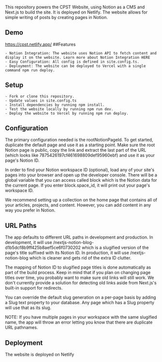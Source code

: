 This repository powers the CPST Website, using Notion as a CMS and Next.js to build the site. It is deployed on Netlify. The website allows for simple writing of posts by creating pages in Notion.
## Demo
https://cpst.netlify.app/
##Features

    - Notion Integration: The website uses Notion API to fetch content and display it on the website. Learn more about Notion Integration HERE
    - Easy Configuration: All config is defined in site.config.ts.
    - Deployment: The website can be deployed to Vercel with a single command npm run deploy.

## Setup

    - Fork or clone this repository.
    - Update values in site.config.ts
    - Install dependencies by running npm install.
    - Test the website locally by running npm run dev.
    - Deploy the website to Vercel by running npm run deploy.

## Configuration

The primary configuration needed is the rootNotionPageId. To get started, duplicate the default page and use it as a starting point. Make sure the root Notion page is public, copy the link and extract the last part of the URL (which looks like 7875426197cf461698809def95960ebf) and use it as your page's Notion ID.

In order to find your Notion workspace ID (optional), load any of your site's pages into your browser and open up the developer console. There will be a global variable that you can access called block which is the Notion data for the current page. If you enter block.space_id, it will print out your page's workspace ID.

We recommend setting up a collection on the home page that contains all of your articles, projects, and content. However, you can add content in any way you prefer in Notion.
## URL Paths

The app defaults to different URL paths in development and production. In development, it will use /nextjs-notion-blog-d1b5dcf8b9ff425b8aef5ce6f0730202 which is a slugified version of the page's title suffixed with its Notion ID. In production, it will use /nextjs-notion-blog which is cleaner and gets rid of the extra ID clutter.

The mapping of Notion ID to slugified page titles is done automatically as part of the build process. Keep in mind that if you plan on changing page titles over time, you probably want to make sure old links will still work. We don't currently provide a solution for detecting old links aside from Next.js's built-in support for redirects.

You can override the default slug generation on a per-page basis by adding a Slug text property to your database. Any page which has a Slug property will use that as its slug.

NOTE: If you have multiple pages in your workspace with the same slugified name, the app will throw an error letting you know that there are duplicate URL pathnames.
## Deployment

The website is deployed on Netlify
